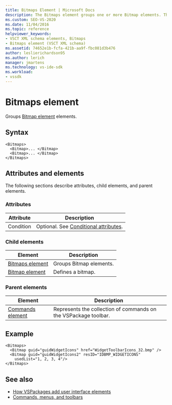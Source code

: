 ```yaml
---
title: Bitmaps Element | Microsoft Docs
description: The Bitmaps element groups one or more Bitmap elements. This article contains an example of the Bitmaps element.
ms.custom: SEO-VS-2020
ms.date: 11/04/2016
ms.topic: reference
helpviewer_keywords:
- VSCT XML schema elements, Bitmaps
- Bitmaps element (VSCT XML schema)
ms.assetid: 74652e1b-fcfa-421b-aa9f-fbc081d3b476
author: leslierichardson95
ms.author: lerich
manager: jmartens
ms.technology: vs-ide-sdk
ms.workload:
- vssdk
---
```

# Bitmaps element
Groups [Bitmap element](../extensibility/bitmap-element.md) elements.

## Syntax

```
<Bitmaps>
  <Bitmap>... </Bitmap>
  <Bitmap>... </Bitmap>
</Bitmaps>
```

## Attributes and elements
 The following sections describe attributes, child elements, and parent elements.

### Attributes

|Attribute|Description|
|---------------|-----------------|
|Condition|Optional. See [Conditional attributes](../extensibility/vsct-xml-schema-conditional-attributes.md).|

### Child elements

|Element|Description|
|-------------|-----------------|
|[Bitmaps element](../extensibility/bitmaps-element.md)|Groups Bitmap elements.|
|[Bitmap element](../extensibility/bitmap-element.md)|Defines a bitmap.|

### Parent elements

|Element|Description|
|-------------|-----------------|
|[Commands element](../extensibility/commands-element.md)|Represents the collection of commands on the VSPackage toolbar.|

## Example

```
<Bitmaps>
  <Bitmap guid="guidWidgetIcons" href="WidgetToolbarIcons_32.bmp" />
  <Bitmap guid="guidWidgetIcons2" resID="IDBMP_WIDGETICONS"
    usedList="1, 2, 3, 4"/>
</Bitmaps>
```

## See also
- [How VSPackages add user interface elements](../extensibility/internals/how-vspackages-add-user-interface-elements.md)
- [Commands, menus, and toolbars](../extensibility/internals/commands-menus-and-toolbars.md)
